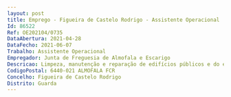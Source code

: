 ```yaml
--- 
layout: post
title: Emprego - Figueira de Castelo Rodrigo - Assistente Operacional
Id: 86522
Ref: OE202104/0735
DataAbertura: 2021-04-28
DataFecho: 2021-06-07
Trabalho: Assistente Operacional
Empregador: Junta de Freguesia de Almofala e Escarigo
Descricao: Limpeza, manutenção e reparação de edifícios públicos e do espaço público  execução de serviços de exterior  condução de veículos  aplicação de fitofarmacêuticos  outras tarefas atribuídas enquadradas no conteúdo funcional de grau 1
CodigoPostal: 6440-021 ALMOFALA FCR
Concelho: Figueira de Castelo Rodrigo
Distrito: Guarda
--- 
```

